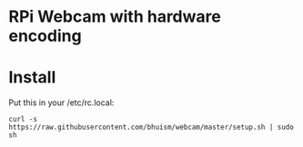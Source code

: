 # RPi Webcam with hardware encoding

# Install

Put this in your /etc/rc.local:

```
curl -s https://raw.githubusercontent.com/bhuism/webcam/master/setup.sh | sudo sh
```

